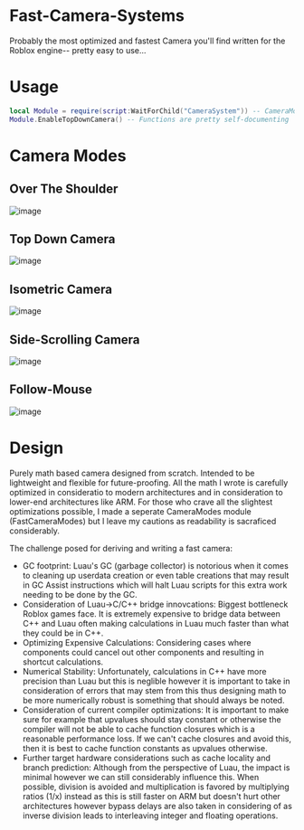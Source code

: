 # Fast-Camera-Systems

Probably the most optimized and fastest Camera you'll find written for the Roblox engine-- pretty easy to use...

# Usage

```lua
local Module = require(script:WaitForChild("CameraSystem")) -- CameraModes should be placed under this.
Module.EnableTopDownCamera() -- Functions are pretty self-documenting
```

# Camera Modes
## Over The Shoulder

![image](https://user-images.githubusercontent.com/73378249/177252958-51185a06-b85f-4f87-88d4-6ef13d829880.png)

## Top Down Camera
![image](https://user-images.githubusercontent.com/73378249/175833398-4114805f-549b-462c-922a-90277a2c42b6.png)

## Isometric Camera
![image](https://user-images.githubusercontent.com/73378249/175834608-4d90a4ce-fae4-4bba-a0df-e483e99d5c65.png)

## Side-Scrolling Camera

![image](https://user-images.githubusercontent.com/73378249/175834668-7f013fdd-ad43-406c-85fa-8853b98ccffc.png)

## Follow-Mouse
![image](https://user-images.githubusercontent.com/73378249/175834787-5ec8ec55-b6e1-47f0-b332-d0245a6944d9.png)


# Design 
Purely math based camera designed from scratch. Intended to be lightweight and flexible for future-proofing. All the math I wrote is carefully optimized in consideratio to modern architectures and in consideration to lower-end architectures like ARM. For those who crave all the slightest optimizations possible, I made a seperate CameraModes module (FastCameraModes) but I leave my cautions as readability is sacraficed considerably.

The challenge posed for deriving and writing a fast camera:
- GC footprint: Luau's GC (garbage collector) is notorious when it comes to cleaning up userdata creation or even table creations that may result in GC Assist instructions which will halt Luau scripts for this extra work needing to be done by the GC.
- Consideration of Luau->C/C++ bridge innovcations: Biggest bottleneck Roblox games face. It is extremely expensive to bridge data between C++ and Luau often making calculations in Luau much faster than what they could be in C++.
- Optimizing Expensive Calculations: Considering cases where components could cancel out other components and resulting in shortcut calculations. 
- Numerical Stability: Unfortunately, calculations in C++ have more precision than Luau but this is neglible however it is important to take in consideration of errors that may stem from this thus designing math to be more numerically robust is something that should always be noted.
- Consideration of current compiler optimizations: It is important to make sure for example that upvalues should stay constant or otherwise the compiler will not be able to cache function closures which is a reasonable performance loss. If we can't cache closures and avoid this, then it is best to cache function constants as upvalues otherwise.
- Further target hardware considerations such as cache locality and branch prediction: Although from the perspective of Luau, the impact is minimal however we can still considerably influence this. When possible, division is avoided and multiplication is favored by multiplying ratios (1/x) instead as this is still faster on ARM but doesn't hurt other architectures however bypass delays are also taken in considering of as inverse division leads to interleaving integer and floating operations.
